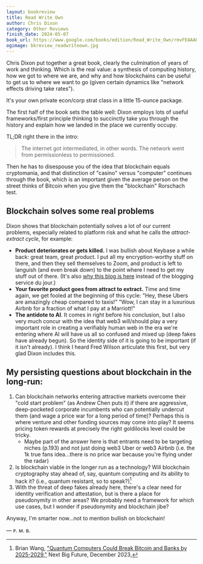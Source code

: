 ```yaml
---
layout: bookreview
title: Read Write Own
author: Chris Dixon
category: Other Reviews
finish_date: 2024-05-07
book_url: https://www.google.com/books/edition/Read_Write_Own/rmvFEAAAQBAJ?hl=en&gbpv=0
ogimage: bkreview_readwriteown.jpg
---
```

Chris Dixon put together a great book, clearly the culmination of years of work and thinking. Which is the real value: a synthesis of computing history, how we got to where we are, and why and how blockchains can be useful to get us to where we want to go (given certain dynamics like "network effects driving take rates").

It's your own private econ/corp strat class in a little 15-ounce package.

The first half of the book sets the table well: Dixon employs lots of useful frameworks/first principle thinking to succinctly take you through the history and explain how we landed in the place we currently occupy.

TL;DR right there in the intro:

> The internet got intermediated, in other words. The network went from permissionless to permissioned.

Then he has to disespouse you of the idea that blockchain equals cryptomania, and that distinction of "casino" versus "computer" continues through the book, which is an important given the average person on the street thinks of Bitcoin when you give them the "blockchain" Rorschach test.

## Blockchain solves some real problems
Dixon shows that blockchain potentially solves a lot of our current problems, especially related to platform risk and what he calls the *attract-extract cycle*, for example:
- **Product deteriorates or gets killed.** I was bullish about Keybase a while back: great team, great product. I put all my encryption-worthy stuff on there, and then they sell themselves to Zoom, and product is left to languish (and even break down) to the point where I need to get my stuff out of there. (It's also [why this blog is here](/this-site.html) instead of the blogging service du jour.)
- **Your favorite product goes from attract to extract.** Time and time again, we get fooled at the beginning of this cycle: "Hey, these Ubers are amazingly cheap compared to taxis!" "Wow, I can stay in a luxurious Airbnb for a fraction of what I pay at a Marriott!"
- **The antidote to AI**. It comes in right before his conclusion, but I also very much concur with the idea that web3 will/should play a very important role in creating a verifiably human web in the era we're entering where AI will have us all so confused and mixed up (deep fakes have already begun). So the identity side of it is going to be important (if it isn't already). I think I heard Fred Wilson articulate this first, but very glad Dixon includes this.

## My persisting questions about blockchain in the long-run:
1. Can blockchain networks entering attractive markets overcome their "cold start problem" (as Andrew Chen puts it) if there are aggressive, deep-pocketed corporate incumbents who can potentially undercut them (and wage a price war for a long period of time)? Perhaps this is where venture and other funding sources may come into play? It seems pricing token rewards at precisely the right goldilocks level could be tricky.
	- Maybe part of the answer here is that entrants need to be targeting niches (p.193) and not just doing web3 Uber or web3 Airbnb (i.e. the 1k true fans idea...there is no price war because you're flying under the radar)
2. Is blockchain viable in the longer run as a technology? Will blockchain cryptography stay ahead of, say, quantum computing and its ability to hack it? (i.e., quantum resistant, so to speak?)[^1]
3. With the threat of deep fakes already here, there's a clear need for identity verification and attestation, but is there a place for pseudonymity in other areas? We probably need a framework for which use cases, but I wonder if pseudonymity and blockchain jibe?

[^1]: Brian Wang, ["Quantum Computers Could Break Bitcoin and Banks by 2025-2029,"](https://www.nextbigfuture.com/2023/12/quantum-computers-could-break-bitcoin-and-banks-by-2025-2029.html) Next Big Future, December 2023, 

Anyway, I'm smarter now...not to mention bullish on blockchain!

— ᴘ. ᴍ. ʙ.
